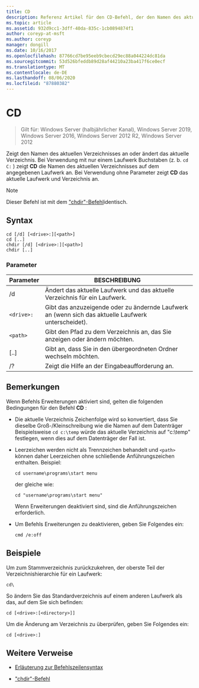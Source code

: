 ```yaml
---
title: CD
description: Referenz Artikel für den CD-Befehl, der den Namen des aktuellen Verzeichnisses anzeigt oder ändert.
ms.topic: article
ms.assetid: 932d9cc1-3dff-40da-835c-1cb0894874f1
author: coreyp-at-msft
ms.author: coreyp
manager: dongill
ms.date: 10/16/2017
ms.openlocfilehash: 87766cd7be95eeb9cbecd29ec88a044224dc81da
ms.sourcegitcommit: 53d526bfeddb89d28af44210a23ba417f6ce0ecf
ms.translationtype: MT
ms.contentlocale: de-DE
ms.lasthandoff: 08/06/2020
ms.locfileid: "87880382"
---
```

# <a name="cd"></a>CD

> Gilt für: Windows Server (halbjährlicher Kanal), Windows Server 2019, Windows Server 2016, Windows Server 2012 R2, Windows Server 2012

Zeigt den Namen des aktuellen Verzeichnisses an oder ändert das aktuelle Verzeichnis. Bei Verwendung mit nur einem Laufwerk Buchstaben (z. b. `cd C:` ) zeigt **CD** die Namen des aktuellen Verzeichnisses auf dem angegebenen Laufwerk an. Bei Verwendung ohne Parameter zeigt **CD** das aktuelle Laufwerk und Verzeichnis an.

> [!NOTE]
> Dieser Befehl ist mit dem ["chdir"-Befehl](chdir.md)identisch.

## <a name="syntax"></a>Syntax

```
cd [/d] [<drive>:][<path>]
cd [..]
chdir [/d] [<drive>:][<path>]
chdir [..]
```

### <a name="parameters"></a>Parameter

| Parameter | BESCHREIBUNG |
| --------- | ----------- |
| /d | Ändert das aktuelle Laufwerk und das aktuelle Verzeichnis für ein Laufwerk. |
| `<drive>:` | Gibt das anzuzeigende oder zu ändernde Laufwerk an (wenn sich das aktuelle Laufwerk unterscheidet). |
| `<path>` | Gibt den Pfad zu dem Verzeichnis an, das Sie anzeigen oder ändern möchten. |
| [..] | Gibt an, dass Sie in den übergeordneten Ordner wechseln möchten. |
| /? | Zeigt die Hilfe an der Eingabeaufforderung an. |

## <a name="remarks"></a>Bemerkungen

Wenn Befehls Erweiterungen aktiviert sind, gelten die folgenden Bedingungen für den Befehl **CD** :

- Die aktuelle Verzeichnis Zeichenfolge wird so konvertiert, dass Sie dieselbe Groß-/Kleinschreibung wie die Namen auf dem Datenträger Beispielsweise `cd c:\temp` würde das aktuelle Verzeichnis auf "c:\temp" festlegen, wenn dies auf dem Datenträger der Fall ist.

- Leerzeichen werden nicht als Trennzeichen behandelt und `<path>` können daher Leerzeichen ohne schließende Anführungszeichen enthalten. Beispiel:

  ```
  cd username\programs\start menu
  ```

  der gleiche wie:

  ```
  cd "username\programs\start menu"
  ```

  Wenn Erweiterungen deaktiviert sind, sind die Anführungszeichen erforderlich.

- Um Befehls Erweiterungen zu deaktivieren, geben Sie Folgendes ein:

  ```
  cmd /e:off
  ```

## <a name="examples"></a>Beispiele

Um zum Stammverzeichnis zurückzukehren, der oberste Teil der Verzeichnishierarchie für ein Laufwerk:

```
cd\
```

So ändern Sie das Standardverzeichnis auf einem anderen Laufwerk als das, auf dem Sie sich befinden:

```
cd [<drive>:[<directory>]]
```

Um die Änderung am Verzeichnis zu überprüfen, geben Sie Folgendes ein:

```
cd [<drive>:]
```

## <a name="additional-references"></a>Weitere Verweise

- [Erläuterung zur Befehlszeilensyntax](command-line-syntax-key.md)

- ["chdir"-Befehl](chdir.md)
